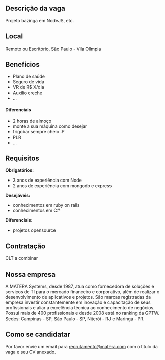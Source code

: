 <!--
==================================================
Não faça distinção de gênero no titulo da vaga.

Use: "Front-End Developer" ao invés de
"Desenvolvedor Front-End" por exemplo

Exemplo: `[São Paulo] Front-End Developer na NOME DA EMPRESA`
==================================================
-->

## Descrição da vaga

Projeto bazinga em NodeJS, etc.

## Local

Remoto ou Escritório, São Paulo - Vila Olímpia

## Benefícios

- Plano de saúde
- Seguro de vida
- VR de R$ X/dia
- Auxílio creche
- ...

#### Diferenciais

- 2 horas de almoço
- monte a sua máquina como desejar
- frigobar sempre cheio :P
- PLR
- ...

## Requisitos

**Obrigatórios:**
- 3 anos de experiência com Node
- 2 anos de experiência com mongodb e express

**Desejáveis:**
- conhecimentos em ruby on rails
- conhecimentos em C#

**Diferenciais:**
- projetos opensource

## Contratação

CLT a combinar

## Nossa empresa

A MATERA Systems, desde 1987, atua como fornecedora de soluções e serviços de TI para o mercado financeiro e corporativo, além de realizar o desenvolvimento de aplicativos e projetos. São marcas registradas da empresa investir constantemente em inovação e capacitação de seus profissionais e aliar a excelência técnica ao conhecimento de negócios. Possui mais de 400 profissionais e desde 2008 está no ranking da GPTW. Sedes: Campinas - SP, São Paulo - SP, Niterói - RJ e Maringá - PR.

## Como se candidatar

Por favor envie um email para recrutamento@matera.com com o titulo da vaga e seu CV anexado.
